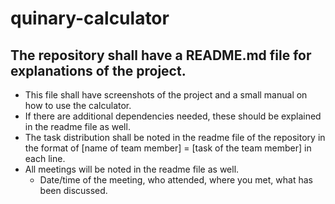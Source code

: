 # quinary-calculator

## The repository shall have a README.md file for explanations of the project.
 - This file shall have screenshots of the project and a small manual on how to use the calculator.
 - If there are additional dependencies needed, these should be explained in the readme file as well.
 - The task distribution shall be noted in the readme file of the repository in the format of [name of team member] = [task of the team member] in each line.
 - All meetings will be noted in the readme file as well.
   - Date/time of the meeting, who attended, where you met, what has been discussed.
